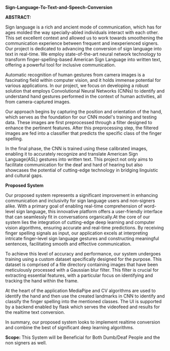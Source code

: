 **Sign-Language-To-Text-and-Speech-Conversion**

**ABSTRACT:** 

 Sign language is a rich and ancient mode of communication, which has for ages molded the way specially-abled individuals interact with each other. This set excellent context and allowed us to work towards smoothening the communication experience between frequent and inexperienced signers. Our project is dedicated to advancing the conversion of sign language into text in real-time. We employ state-of-the-art neural network technology to transform finger-spelling-based American Sign Language into written text, offering a powerful tool for inclusive communication.

Automatic recognition of human gestures from camera images is a fascinating field within computer vision, and it holds immense potential for various applications. In our project, we focus on developing a robust solution that employs Convolutional Neural Networks (CNNs) to identify and understand hand gestures performed in the context of human activities, all from camera-captured images.

Our approach begins by capturing the position and orientation of the hand, which serves as the foundation for our CNN model's training and testing data. These images are first preprocessed through a filter designed to enhance the pertinent features. After this preprocessing step, the filtered images are fed into a classifier that predicts the specific class of the finger spelling.

In the final phase, the CNN is trained using these calibrated images, enabling it to accurately recognize and translate American Sign Language(ASL) gestures into written text. This project not only aims to facilitate communication for the deaf and hard of hearing but also showcases the potential of cutting-edge technology in bridging linguistic and cultural gaps.




**Proposed System**

 Our proposed system represents a significant improvement in enhancing communication and inclusivity for sign language users and non-signers alike. With a primary goal of enabling real-time comprehension of word-level sign language, this innovative platform offers a user-friendly interface that can seamlessly fit in conversations organically.At the core of our system lies the integration of cutting-edge deep learning and computer vision algorithms, ensuring accurate and real-time predictions. By receiving finger spelling signals as input, our application excels at interpreting intricate finger-level sign language gestures and constructing meaningful sentences, facilitating smooth and effective communication.

To achieve this level of accuracy and performance, our system undergoes training using a custom dataset specifically designed for the purpose. This dataset is comprised of a file directory containing images that have been meticulously processed with a Gaussian blur filter. This filter is crucial for extracting essential features, with a particular focus on identifying and tracking the hand within the frame.

At the heart of the application MediaPipe and CV algorithms are used to identify the hand and then use the created landmarks in CNN to identify and classify the finger spelling into the mentioned classes. The UI is supported by a backend enabled by flask which serves the videofeed and results for the realtime text conversion.

In summary, our proposed system looks to implement  realtime conversion and combine the best of significant deep learning algorithms.

**Scope:**
This System will be Beneficial for Both Dumb/Deaf People and the non signers as well. 
